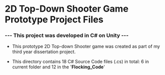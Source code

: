 # 2D Top-Down Shooter Game Prototype Project Files

### --- This project was developed in C# on Unity ---

- This prototype 2D Top-down Shooter game was created as part of my third year dissertation project.

- This directory contains 18 C# Source Code files (.cs) in total: 6 in current folder and 12 in the '**Flocking_Code**'
